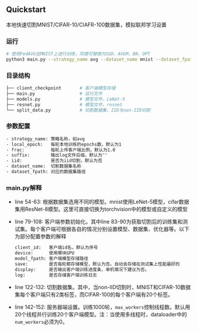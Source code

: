 ## Quickstart

本地快速切割MNIST/CIFAR-10/CIAFR-100数据集，模拟联邦学习设置

### 运行

```bash
# 使用FedAVG在MNIST上进行训练，同理可替换为SGD、AVGM、BN、OPT
python3 main.py --strategy_name avg --dataset_name mnist --dataset_fpath /mnt/data-ssd
```

### 目录结构

```bash
├── client_checkpoint       # 客户端模型存储
├── main.py                 # 运行文件
├── models.py               # 模型文件，LeNet-5
├── resnet.py               # 模型文件，resnet
└── split_data.py           # 切割数据集，IID与non-IID切割
```

### 参数配置

```bash
- strategy_name: 策略名称，如avg
- local_epoch:   每轮本地训练的epochs数，默认为1
- frac:          每轮上传客户端比例，默认为1.0
- suffix:        输出log文件后缀，默认为""
- iid:           是否为iid切割，默认为否
- dataset_name:  切割数据集名称
- dataset_fpath: 对应的数据集路径 
```

### main.py解释

- line 54-63: 根据数据集选用不同的模型。mnist使用LeNet-5模型，cifar数据集用ResNet-8模型。这里可直接切换为torchvision中的模型或自定义的模型
- line 79-108: 客户端参数初始化。其中line 83-90为获取切割后的训练集和测试集。每个客户端可根据各自的情况分别设置模型、数据集、优化器等。以下为部分配置参数的解释

  ```bash
  client_id:   客户端id名，默认为序号
  device:      使用哪块GPU
  model_fpath: 客户端模型存储路径
  save:        是否每轮都存储模型，默认为否。自动会存储在测试集上性能最好的
  display:     是否输出客户端训练进度条，单机情况下建议为否。
  log:         是否存储客户端训练日志
  ```
- line 122-132: 切割数据集。其中，当non-IID切割时，MNIST和CIFAR-10数据集每个客户端只有2类标签，而CIFAR-100的每个客户端有20个标签。
- line 142-152: 服务器端设置。训练1000轮，`max_workers`控制线程数。默认用20个线程并行训练20个客户端模型。注：当使用多线程时，dataloader中的 `num_workers`必须为0。
